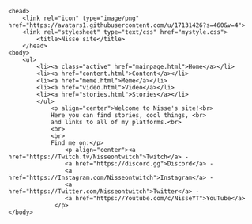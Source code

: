 <html>
<html lang="en-US">

	<head>
		<link rel="icon" type="image/png" href="https://avatars1.githubusercontent.com/u/17131426?s=460&v=4">
		<link rel="stylesheet" type="text/css" href="mystyle.css">
			<title>Nisse site</title>
		</head>
	<body>
		<ul>
			<li><a class="active" href="mainpage.html">Home</a></li>
			<li><a href="content.html">Content</a></li>
			<li><a href="meme.html">Meme</a></li>
			<li><a href="video.html">Video</a></li>
			<li><a href="stories.html">Stories</a></li>
			</ul>
				<p align="center">Welcome to Nisse's site!<br>
				Here you can find stories, cool things, <br>
				and links to all of my platforms.<br>
				<br>
				<br>
				Find me on:</p> 
					<p align="center"><a href="https://Twitch.tv/Nisseontwitch">Twitch</a> - 
					<a href="https://discord.gg">Discord</a> -
					<a href="https://Instagram.com/Nisseontwitch">Instagram</a> - 
					<a href="https://Twitter.com/Nisseontwitch">Twitter</a> - 
					<a href="https://Youtube.com/c/NisseYT">YouTube</a>
				 </p>
	</body>
</html>
